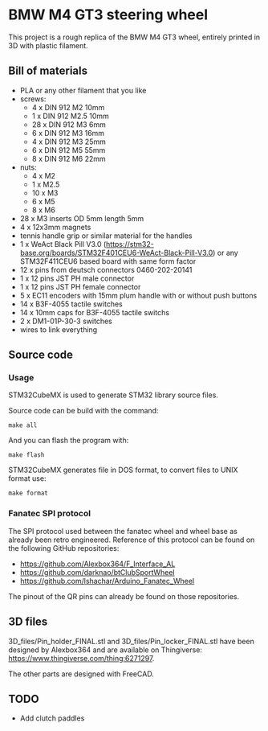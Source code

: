 # BMW M4 GT3 steering wheel

This project is a rough replica of the BMW M4 GT3 wheel, entirely printed in 3D with plastic filament.

## Bill of materials

- PLA or any other filament that you like
- screws:
  - 4 x DIN 912 M2 10mm
  - 1 x DIN 912 M2.5 10mm
  - 28 x DIN 912 M3 6mm
  - 6 x DIN 912 M3 16mm
  - 4 x DIN 912 M3 25mm
  - 6 x DIN 912 M5 55mm
  - 8 x DIN 912 M6 22mm
- nuts:
  - 4 x M2
  - 1 x M2.5
  - 10 x M3
  - 6 x M5
  - 8 x M6
- 28 x M3 inserts OD 5mm length 5mm
- 4 x 12x3mm magnets
- tennis handle grip or similar material for the handles
- 1 x WeAct Black Pill V3.0 (https://stm32-base.org/boards/STM32F401CEU6-WeAct-Black-Pill-V3.0) or any STM32F411CEU6 based board with same form factor
- 12 x pins from deutsch connectors 0460-202-20141
- 1 x 12 pins JST PH male connector
- 1 x 12 pins JST PH female connector
- 5 x EC11 encoders with 15mm plum handle with or without push buttons
- 14 x B3F-4055 tactile switches
- 14 x 10mm caps for B3F-4055 tactile switchs
- 2 x DM1-01P-30-3 switches
- wires to link everything

## Source code

### Usage

STM32CubeMX is used to generate STM32 library source files.

Source code can be build with the command:
```
make all
```

And you can flash the program with:
```
make flash
```

STM32CubeMX generates file in DOS format, to convert files to UNIX format use:
```
make format
```

### Fanatec SPI protocol

The SPI protocol used between the fanatec wheel and wheel base as already been retro engineered. Reference of this protocol can be found on the following GitHub repositories:
- https://github.com/Alexbox364/F_Interface_AL
- https://github.com/darknao/btClubSportWheel
- https://github.com/lshachar/Arduino_Fanatec_Wheel

The pinout of the QR pins can already be found on those repositories.

## 3D files

3D_files/Pin_holder_FINAL.stl and 3D_files/Pin_locker_FINAL.stl have been designed by Alexbox364 and are available on Thingiverse: https://www.thingiverse.com/thing:6271297.

The other parts are designed with FreeCAD.

## TODO

- Add clutch paddles
